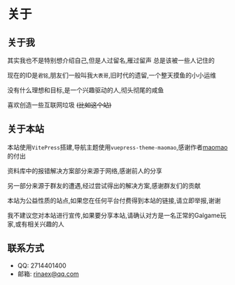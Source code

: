 # 关于

## 关于我
其实我也不是特别想介绍自己,但是人过留名,雁过留声 总是该被一些人记住的

现在的ID是`君铭`,朋友们一般叫我`大表哥`,旧时代的遗留,一个整天摸鱼的小小运维

没有什么理想和目标,是一个兴趣驱动的人,彻头彻尾的咸鱼

喜欢创造一些互联网垃圾 ~~(比如这个站)~~

## 关于本站

本站使用`VitePress`搭建,导航主题使用`vuepress-theme-maomao`,感谢作者[maomao](https://github.com/maomao1996)的付出

资料库中的报错解决方案部分来源于网络,感谢前人的分享

另一部分来源于群友的遭遇,经过尝试得出的解决方案,感谢群友们的贡献

本站为公益性质的站点,如果您在任何平台付费得到本站的链接,请立即举报,谢谢

我不建议您对本站进行宣传,如果要分享本站,请确认对方是一名正常的Galgame玩家,或有相关兴趣的人

## 联系方式

- QQ: 2714401400
- 邮箱: rinaex@qq.com